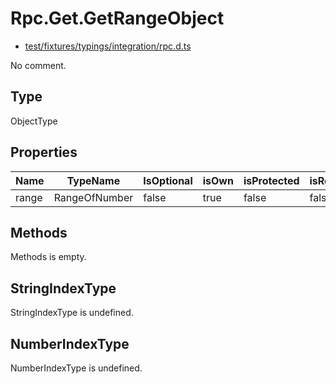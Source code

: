 # Rpc.Get.GetRangeObject

* [test/fixtures/typings/integration/rpc.d.ts](/test/fixtures/typings/integration/rpc.d.ts#L13)

No comment.

## Type

ObjectType

## Properties

Name|TypeName|IsOptional|isOwn|isProtected|isReadonly|isAbstract|Tags|Comment
---|---|---|---|---|---|---|---|---
range|RangeOfNumber|false|true|false|false|false||

## Methods

Methods is empty.

## StringIndexType

StringIndexType is undefined.

## NumberIndexType

NumberIndexType is undefined.
